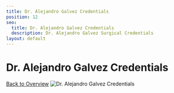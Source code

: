 ```yaml
---
title: Dr. Alejandro Galvez Credentials
position: 12
seo:
  title: Dr. Alejandro Galvez Credentials
  description: Dr. Alejandro Galvez Surgical Credentials
layout: default
---
```


<div class='wrap'>
<div class='section u-py6 u-alignCenter'>
<h1>Dr. Alejandro Galvez Credentials</h1>
<a href='/plastic-surgeries/overview'>Back to Overview</a>
<img class='u-pt4' src='/uploads/dr-galvez-credentials.png' alt='Dr. Alejandro Galvez Credentials'>
</div>
</div>